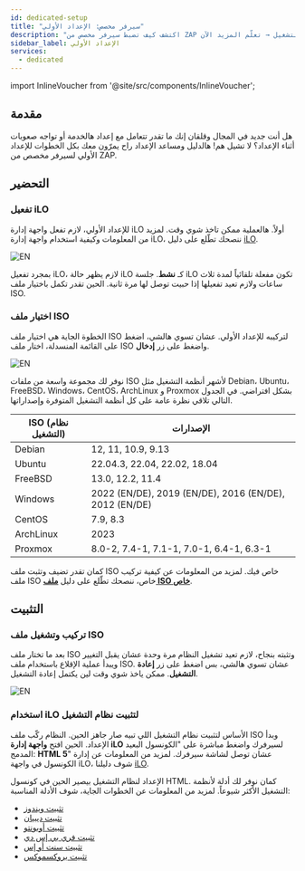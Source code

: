 ```yaml
---
id: dedicated-setup
title: "سيرفر مخصص: الإعداد الأولي"
description: "اكتشف كيف تضبط سيرفر مخصص من ZAP بسهولة وتصل لمجموعة متنوعة من أنظمة التشغيل → تعلّم المزيد الآن"
sidebar_label: الإعداد الأولي
services:
  - dedicated
---
```


import InlineVoucher from '@site/src/components/InlineVoucher';

## مقدمة
هل أنت جديد في المجال وقلقان إنك ما تقدر تتعامل مع إعداد هالخدمة أو تواجه صعوبات أثناء الإعداد؟ لا تشيل هم! هالدليل ومساعد الإعداد راح يمرّون معك بكل الخطوات للإعداد الأولي لسيرفر مخصص من ZAP.

<InlineVoucher />

## التحضير

### تفعيل iLO
للإعداد الأولي، لازم تفعل واجهة إدارة iLO أولاً. هالعملية ممكن تاخذ شوي وقت. لمزيد من المعلومات وكيفية استخدام واجهة إدارة iLO، ننصحك تطّلع على دليل [iLO](dedicated-ilo.md).

![EN](https://screensaver01.zap-hosting.com/index.php/s/xmAFAt4CXTt7b7c/preview)

بمجرد تفعيل iLO، لازم يظهر حالة iLO كـ **نشط**. جلسة iLO تكون مفعلة تلقائياً لمدة ثلاث ساعات ولازم تعيد تفعيلها إذا حبيت توصل لها مرة ثانية. الحين تقدر تكمل باختيار ملف ISO.

### اختيار ملف ISO

الخطوة الجاية هي اختيار ملف ISO لتركيبه للإعداد الأولي. عشان تسوي هالشي، اضغط على القائمة المنسدلة، اختار ملف ISO واضغط على زر **إدخال**.

![EN](https://screensaver01.zap-hosting.com/index.php/s/SfMfrWHpjAGeMgo/preview)

نوفر لك مجموعة واسعة من ملفات ISO لأشهر أنظمة التشغيل مثل Debian، Ubuntu، FreeBSD، Windows، CentOS، ArchLinux و Proxmox بشكل افتراضي. في الجدول التالي تلاقي نظرة عامة على كل أنظمة التشغيل المتوفرة وإصداراتها.

| ISO (نظام التشغيل) | الإصدارات                                              |
| -------------------- | ------------------------------------------------------ |
| Debian               | 12, 11, 10.9, 9.13                                     |
| Ubuntu               | 22.04.3, 22.04, 22.02, 18.04                           |
| FreeBSD              | 13.0, 12.2, 11.4                                       |
| Windows              | 2022 (EN/DE), 2019 (EN/DE), 2016 (EN/DE), 2012 (EN/DE) |
| CentOS               | 7.9, 8.3                                               |
| ArchLinux            | 2023                                                   |
| Proxmox              | 8.0-2, 7.4-1, 7.1-1, 7.0-1, 6.4-1, 6.3-1               |

كمان تقدر تضيف وتثبت ملف ISO خاص فيك. لمزيد من المعلومات عن كيفية تركيب ملف ISO خاص، ننصحك تطّلع على دليل **[ملف ISO خاص](dedicated-iso.md)**.

## التثبيت

### تركيب وتشغيل ملف ISO

بعد ما تختار ملف ISO وتثبته بنجاح، لازم تعيد تشغيل النظام مرة وحدة عشان يقبل التغيير ويبدأ عملية الإقلاع باستخدام ملف ISO. عشان تسوي هالشي، بس اضغط على زر **إعادة التشغيل**. ممكن ياخذ شوي وقت لين يكتمل إعادة التشغيل.

![EN](https://screensaver01.zap-hosting.com/index.php/s/zPQagx6yD5nCM7L/preview)

### استخدام iLO لتثبيت نظام التشغيل

الأساس لتثبيت نظام التشغيل اللي تبيه صار جاهز الحين. النظام ركّب ملف ISO وبدأ الإعداد. الحين افتح **واجهة إدارة iLO** لسيرفرك واضغط مباشرة على "الكونسول البعيد المدمج: **HTML 5**" عشان توصل لشاشة سيرفرك. لمزيد من المعلومات عن إدارة الكونسول في واجهة iLO، شوف دليلنا [iLO](dedicated-ilo.md).

الإعداد لنظام التشغيل بيصير الحين في كونسول HTML. كمان نوفر لك أدلة لأنظمة التشغيل الأكثر شيوعاً. لمزيد من المعلومات عن الخطوات الجاية، شوف الأدلة المناسبة:

- [تثبيت ويندوز](dedicated-windows.md)
- [تثبيت ديبيان](dedicated-linux-debian.md)
- [تثبيت أوبونتو](dedicated-linux-ubuntu.md)
- [تثبيت فري بي إس دي](dedicated-freebsd.md)
- [تثبيت سنت أو إس](dedicated-centos.md)
- [تثبيت بروكسموكس](dedicated-proxmox.md)

<InlineVoucher />